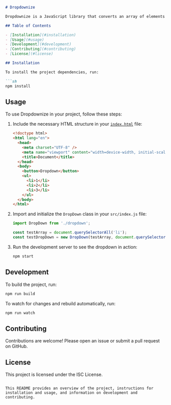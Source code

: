 ```markdown
# Dropdownize

Dropdownize is a JavaScript library that converts an array of elements into a dropdown menu, linked to a button. It provides a simple way to create dynamic dropdown menus with customizable styles.

## Table of Contents

- [Installation](#installation)
- [Usage](#usage)
- [Development](#development)
- [Contributing](#contributing)
- [License](#license)

## Installation

To install the project dependencies, run:

```sh
npm install
```

## Usage

To use Dropdownize in your project, follow these steps:

1. Include the necessary HTML structure in your [`index.html`](command:_github.copilot.openRelativePath?%5B%7B%22scheme%22%3A%22file%22%2C%22authority%22%3A%22%22%2C%22path%22%3A%22%2Fhome%2Famdev%2Frepos%2Fdropdown2%2Fsrc%2Findex.html%22%2C%22query%22%3A%22%22%2C%22fragment%22%3A%22%22%7D%5D "/home/amdev/repos/dropdown2/src/index.html") file:

    ```html
    <!doctype html>
    <html lang="en">
      <head>
        <meta charset="UTF-8" />
        <meta name="viewport" content="width=device-width, initial-scale=1.0" />
        <title>Document</title>
      </head>
      <body>
        <button>Dropdown</button>
        <ul>
          <li>1</li>
          <li>2</li>
          <li>3</li>
        </ul>
      </body>
    </html>
    ```

2. Import and initialize the `DropDown` class in your `src/index.js` file:

    ```js
    import DropDown from './dropdown';

    const testArray = document.querySelectorAll('li');
    const testDropDown = new DropDown(testArray, document.querySelector('button'));
    ```

3. Run the development server to see the dropdown in action:

    ```sh
    npm start
    ```

## Development

To build the project, run:

```sh
npm run build
```

To watch for changes and rebuild automatically, run:

```sh
npm run watch
```

## Contributing

Contributions are welcome! Please open an issue or submit a pull request on GitHub.

## License

This project is licensed under the ISC License.
```

This README provides an overview of the project, instructions for installation and usage, and information on development and contributing.